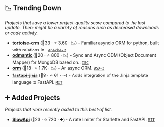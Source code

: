 ## 📉 Trending Down

_Projects that have a lower project-quality score compared to the last update. There might be a variety of reasons such as decreased downloads or code activity._

- <b><a href="https://github.com/tortoise/tortoise-orm">tortoise-orm</a></b> (🥈33 ·  ⭐ 3.6K · 📉) - Familiar asyncio ORM for python, built with relations in.. <code><a href="http://bit.ly/3nYMfla">Apache-2</a></code>
- <b><a href="https://github.com/art049/odmantic">odmantic</a></b> (🥉20 ·  ⭐ 800 · 📉) - Sync and Async ODM (Object Document Mapper) for MongoDB based on.. <code><a href="http://bit.ly/3hkKRql">ISC</a></code>
- <b><a href="https://github.com/encode/orm">orm</a></b> (🥉18 ·  ⭐ 1.7K · 📉) - An async ORM. <code><a href="http://bit.ly/3aKzpTv">BSD-3</a></code>
- <b><a href="https://github.com/AGeekInside/fastapi-jinja">fastapi-jinja</a></b> (🥉8 ·  ⭐ 61 · 💤) - Adds integration of the Jinja template language to FastAPI. <code><a href="http://bit.ly/34MBwT8">MIT</a></code>

## ➕ Added Projects

_Projects that were recently added to this best-of list._

- <b><a href="https://github.com/laurentS/slowapi">SlowApi</a></b> (🥇23 ·  ⭐ 720 · ➕) - A rate limiter for Starlette and FastAPI. <code><a href="http://bit.ly/34MBwT8">MIT</a></code>

